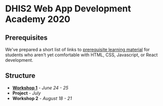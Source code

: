 # DHIS2 Web App Development Academy 2020

## Prerequisites

We've prepared a short list of links to [prerequisite learning material](./prerequisites) for students who aren't yet comfortable with HTML, CSS, Javascript, or React development.

## Structure

- [**Workshop 1**](./workshop-1) - _June 24 - 25_     
- **Project** - _July_
- **Workshop 2** - _August 18 - 21_
